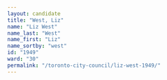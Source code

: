 ```yaml
---
layout: candidate
title: "West, Liz"
name: "Liz West"
name_last: "West"
name_first: "Liz"
name_sortby: "west"
id: "1949"
ward: "30"
permalink: "/toronto-city-council/liz-west-1949/"
---
```

